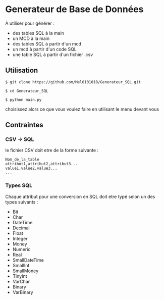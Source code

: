 # Generateur de Base de Données

À utiliser pour générer : 
-  des tables SQL  à la main
- un MCD à la main
- des tables SQL à partir d'un mcd 
- un mcd à partir d'un code SQL 
- une table SQL à partir d'un fichier .csv
## Utilisation 

`$ git clone https://github.com/Mel0101010/Generateur_SQL.git`

`$ cd Generateur_SQL`

`$ python main.py`

choisissez alors ce que vous voulez faire en utilisant le menu devant vous

## Contraintes

###  CSV -> SQL

le fichier CSV doit etre de la forme suivante : 
```csv
Nom_de_la_table
attribut1,attribut2,attribut3...
value1,value2,value3...
...
```
### Types SQL 
Chaque attribut pour une conversion en SQL doit etre typé selon un des types suivants : 

- Bit 
- Char
-  DateTime
-  Decimal
-  Float
-  Integer
-  Money
-  Numeric
-  Real
-  SmallDateTime
-  SmallInt
-  SmallMoney
-  TinyInt
-  VarChar
- Binary 
- VarBinary


